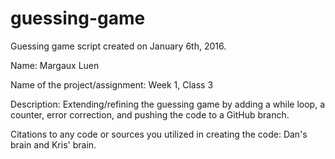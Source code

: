 # guessing-game
Guessing game script created on January 6th, 2016.

Name: Margaux Luen

Name of the project/assignment: Week 1, Class 3

Description: Extending/refining the guessing game by adding a while loop, a counter, error correction, and pushing the code to a GitHub branch.

Citations to any code or sources you utilized in creating the code: Dan's brain and Kris' brain.
